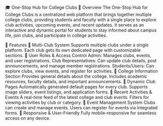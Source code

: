🎓 One-Stop Hub for College Clubs
📌 Overview
The One-Stop Hub for College Clubs is a centralized web platform that brings together multiple college clubs, providing students and faculty with a single place to explore club activities, upcoming events, and recent updates. It serves as an interactive and dynamic portal for students to stay informed about campus life, join clubs, and participate in college activities.

🌟 Features
🔹 Multi-Club System
Supports multiple clubs under a single platform.
Each club gets its own dedicated page with customizable sections.
🔹 User Roles & Access Control
Admin: Manages clubs, events, and user registrations.
Club Representatives: Can update club details, post announcements, and manage member registrations.
Students/Users: Can explore clubs, view events, and register for activities.
🔹 College Information Section
Provides general details about the college.
Includes academic resources, faculty details, and important announcements.
🔹 Dynamic Club Pages
Automatically generated default pages for every club.
Supports image sliders, event listings, and application forms.
🔹 Recent Activities & Events
A real-time feed of the latest college and club events.
Filters for viewing activities by club or category.
🔹 Event Management System
Clubs can create and manage events.
Users can register for events via integrated forms.
🔹 Responsive & User-Friendly
Fully mobile-responsive for seamless access on any device.

